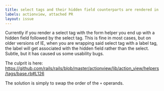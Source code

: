 ```yaml
---
title: select tags and their hidden field counterparts are rendered in the wrong order
labels: actionview, attached PR
layout: issue
---
```


Currently if you render a select tag with the form helper you end up with a hidden field followed by the select tag. This is fine in most cases, but on older versions of IE, when you are wrapping said select tag with a label tag, the label will get associated with the hidden field rather than the select. Subtle, but it has caused us some usability bugs.

The culprit is here: 
https://github.com/rails/rails/blob/master/actionview/lib/action_view/helpers/tags/base.rb#L126

The solution is simply to swap the order of the `+` operands.

